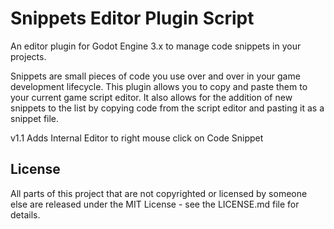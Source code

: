 # Snippets Editor Plugin Script

An editor plugin for Godot Engine 3.x to manage code snippets in your projects.

Snippets are small pieces of code you use over and over in your game development lifecycle.
This plugin allows you to copy and paste them to your current game script editor. It also allows for the addition of new snippets to the list by copying code from the script editor and pasting it as a snippet file.

v1.1
Adds Internal Editor to right mouse click on Code Snippet

## License

All parts of this project that are not copyrighted or licensed by someone else are released under the MIT License - see the LICENSE.md file for details.
